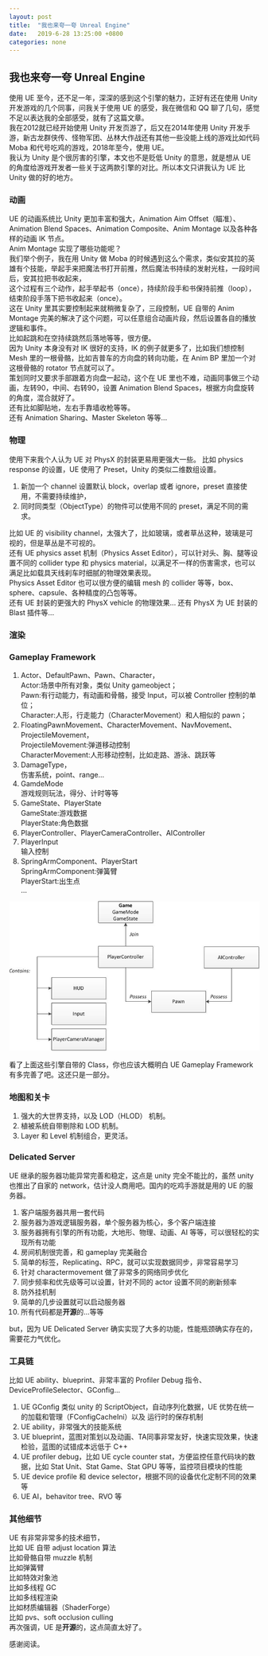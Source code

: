 ```yaml
---
layout: post
title:  "我也来夸一夸 Unreal Engine"
date:   2019-6-28 13:25:00 +0800
categories: none
---
```

## 我也来夸一夸 Unreal Engine

使用 UE 至今，还不足一年，深深的感到这个引擎的魅力，正好有还在使用 Unity 开发游戏的几个同事，问我关于使用 UE 的感受，我在微信和 QQ 聊了几句，感觉不足以表达我的全部感受，就有了这篇文章。<br>
我在2012就已经开始使用 Unity 开发页游了，后又在2014年使用 Unity 开发手游，新古龙群侠传、怪物军团、丛林大作战还有其他一些没能上线的游戏比如代码 Moba 和代号吃鸡的游戏，2018年至今，使用 UE。<br>
我认为 Unity 是个很厉害的引擎，本文也不是贬低 Unity 的意思，就是想从 UE 的角度给游戏开发者一些关于这两款引擎的对比。所以本文只讲我认为 UE 比 Unity 做的好的地方。<br>

### 动画
UE 的动画系统比 Unity 更加丰富和强大，Animation Aim Offset（瞄准）、Animation Blend Spaces、Animation Composite、Anim Montage 以及各种各样的动画 IK 节点。<br>
Anim Montage 实现了哪些功能呢？<br>
我们举个例子，我在用 Unity 做 Moba 的时候遇到这么个需求，类似安其拉的英雄有个技能，举起手来把魔法书打开前推，然后魔法书持续的发射光柱，一段时间后，安其拉把书收起来，<br>
这个过程有三个动作，起手举起书（once），持续阶段手和书保持前推（loop），结束阶段手落下把书收起来（once）。<br>
这在 Unity 里其实要控制起来就稍微复杂了，三段控制，UE 自带的 Anim Montage 完美的解决了这个问题，可以任意组合动画片段，然后设置各自的播放逻辑和事件。<br>
比如起跳和在空持续跳然后落地等等，很方便。<br>
因为 Unity 本身没有对 IK 很好的支持，IK 的例子就更多了，比如我们想控制 Mesh 里的一根骨骼，比如吉普车的方向盘的转向功能，在 Anim BP 里加一个对这根骨骼的 rotator 节点就可以了。<br>
策划同时又要求手部跟着方向盘一起动，这个在 UE 里也不难，动画同事做三个动画，左转90，中间、右转90，设置 Animation Blend Spaces，根据方向盘旋转的角度，混合就好了。<br>
还有比如脚贴地，左右手靠墙收枪等等。<br>
还有 Animation Sharing、Master Skeleton 等等...<br>

### 物理
使用下来我个人认为 UE 对 PhysX 的封装更易用更强大一些。
比如 physics response 的设置，UE 使用了 Preset，Unity 的类似二维数组设置。
1. 新加一个 channel 设置默认 block，overlap 或者 ignore，preset 直接使用，不需要持续维护，<br>
2. 同时同类型（ObjectType）的物件可以使用不同的 preset，满足不同的需求。<br>

比如 UE 的 visibility channel，太强大了，比如玻璃，或者草丛这种，玻璃是可视的，但是草丛是不可视的。<br>
还有 UE physics asset 机制（Physics Asset Editor），可以针对头、胸、腿等设置不同的 collider type 和 physics material，以满足不一样的伤害需求，也可以满足比如载具天线刹车时细腻的物理效果表现。<br>
Physics Asset Editor 也可以很方便的编辑 mesh 的 collider 等等，box、sphere、capsule、各种精度的凸包等等。<br>
还有 UE 封装的更强大的 PhysX vehicle 的物理效果...
还有 PhysX 为 UE 封装的 Blast 插件等...

### 渲染
### Gameplay Framework
1. Actor、DefaultPawn、Pawn、Character，<br>
Actor:场景中所有对象，类似 Unity gameobject；<br>
Pawn:有行动能力，有动画和骨骼，接受 Input，可以被 Controller 控制的单位；<br>
Character:人形，行走能力（CharacterMovement）和人相似的 pawn；<br>
2. FloatingPawnMovement、CharacterMovement、NavMovement、ProjectileMovement，<br>
ProjectileMovement:弹道移动控制<br>
CharacterMovement:人形移动控制，比如走路、游泳、跳跃等<br>
3. DamageType，<br>
伤害系统，point、range...<br>
4. GamdeMode<br>
游戏规则玩法，得分、计时等等
5. GameState、PlayerState<br>
GameState:游戏数据<br>
PlayerState:角色数据<br>
6. PlayerController、PlayerCameraController、AIController<br>
7. PlayerInput<br>
输入控制
8. SpringArmComponent、PlayerStart<br>
SpringArmComponent:弹簧臂<br>
PlayerStart:出生点<br>
...

![ue-game-gramework.h](/images/ue-game-gramework.png)<br>

看了上面这些引擎自带的 Class，你也应该大概明白 UE Gameplay Framework 有多完善了吧。这还只是一部分。<br>
### 地图和关卡
1. 强大的大世界支持，以及 LOD（HLOD） 机制。
2. 植被系统自带剔除和 LOD 机制。
3. Layer 和 Level 机制组合，更灵活。

### Delicated Server
UE 继承的服务器功能异常完善和稳定，这点是 unity 完全不能比的，虽然 unity 也推出了自家的 network，估计没人商用吧。国内的吃鸡手游就是用的 UE 的服务器。<br>

1. 客户端服务器共用一套代码
2. 服务器为游戏逻辑服务器，单个服务器为核心，多个客户端连接
3. 服务器拥有引擎的所有功能，大地形、物理、动画、AI 等等，可以很轻松的实现所有功能
4. 房间机制很完善，和 gameplay 完美融合
5. 简单的标签，Replicating、RPC，就可以实现数据同步，非常容易学习
6. 针对 charactermovement 做了非常多的网络同步优化
7. 同步频率和优先级等可以设置，针对不同的 actor 设置不同的刷新频率
8. 防外挂机制
9. 简单的几步设置就可以启动服务器
10. 所有代码都是**开源**的...等等

but，因为 UE Delicated Server 确实实现了大多的功能，性能瓶颈确实存在的，需要花力气优化。<br>

### 工具链
比如 UE ability、blueprint、非常丰富的 Profiler Debug 指令、DeviceProfileSelector、GConfig...<br>
1. UE GConfig 类似 unity 的 ScriptObject，自动序列化数据，UE 优势在统一的加载和管理（FConfigCacheIni）以及 运行时的保存机制
2. UE ability，非常强大的技能系统
3. UE blueprint，蓝图对策划以及动画、TA同事非常友好，快速实现效果，快速检验，蓝图的试错成本远低于 C++
4. UE profiler debug，比如 UE cycle counter stat，方便监控任意代码块的数据，比如 Stat Unit、Stat Game、Stat GPU 等等，监控项目模块的性能
5. UE device profile 和 device selector，根据不同的设备优化定制不同的效果等
6. UE AI，behavitor tree、RVO 等

### 其他细节
UE 有非常非常多的技术细节，<br>
比如 UE 自带 adjust location 算法<br>
比如骨骼自带 muzzle 机制<br>
比如弹簧臂<br>
比如特效对象池<br>
比如多线程 GC<br>
比如多线程渲染<br>
比如材质编辑器（ShaderForge）<br>
比如 pvs、soft occlusion culling<br>
再次强调，UE 是**开源**的，这点简直太好了。

感谢阅读。<br>



